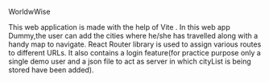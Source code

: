 WorldwWise

This web application is made with the help of Vite .
In this web app Dummy,the user can add the cities where he/she has travelled along with a handy map to navigate.
React Router library is used to assign various routes to different URLs.
It also contains a login feature(for practice purpose only a single demo user and a json file to act as server in which cityList is being stored have been added).

